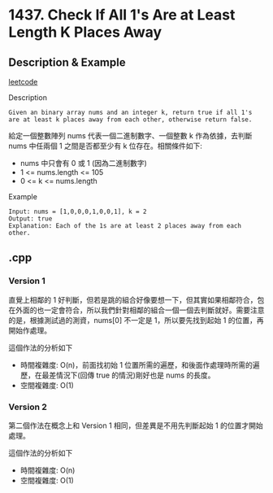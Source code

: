# 1437. Check If All 1's Are at Least Length K Places Away
## Description & Example
[leetcode](https://leetcode.com/problems/check-if-all-1s-are-at-least-length-k-places-away/description/)

Description
```
Given an binary array nums and an integer k, return true if all 1's are at least k places away from each other, otherwise return false.
```
給定一個整數陣列 nums 代表一個二進制數字、一個整數 k 作為依據，去判斷 nums 中任兩個 1 之間是否都至少有 k 位存在。相關條件如下:
- nums 中只會有 0 或 1 (因為二進制數字)
- 1 <= nums.length <= 105
- 0 <= k <= nums.length

Example
```
Input: nums = [1,0,0,0,1,0,0,1], k = 2
Output: true
Explanation: Each of the 1s are at least 2 places away from each other.
```
## .cpp
### Version 1
直覺上相鄰的 1 好判斷，但若是跳的組合好像要想一下，但其實如果相鄰符合，包在外面的也一定會符合，所以我們針對相鄰的組合一個一個去判斷就好。需要注意的是，根據測試過的測資，nums[0] 不一定是 1，所以要先找到起始 1 的位置，再開始作處理。

這個作法的分析如下
- 時間複雜度: O(n)，前面找初始 1 位置所需的遍歷，和後面作處理時所需的遍歷，在最差情況下(回傳 true 的情況)剛好也是 nums 的長度。
- 空間複雜度:  O(1)
### Version 2
第二個作法在概念上和 Version 1 相同，但差異是不用先判斷起始 1 的位置才開始處理。

這個作法的分析如下
- 時間複雜度: O(n)
- 空間複雜度:  O(1)